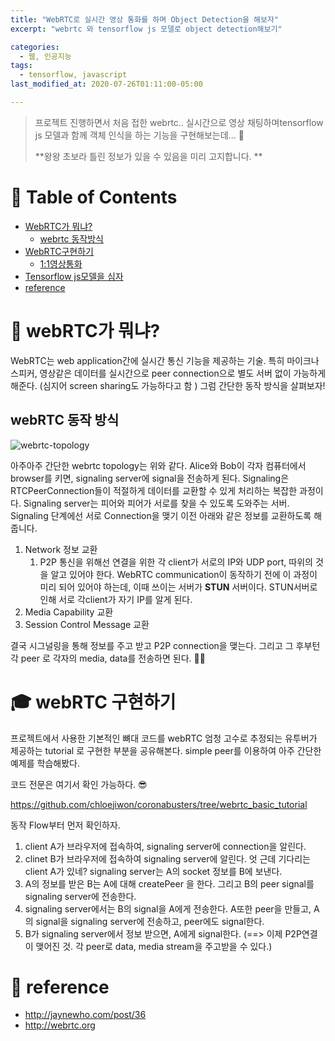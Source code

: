 ```yaml
---
title: "WebRTC로 실시간 영상 통화를 하며 Object Detection을 해보자"
excerpt: "webrtc 와 tensorflow js 모델로 object detection해보기"

categories:
  - 웹, 인공지능
tags:
  - tensorflow, javascript
last_modified_at: 2020-07-26T01:11:00-05:00

---
```




> 프로젝트 진행하면서 처음 접한 webrtc.. 실시간으로 영상 채팅하며tensorflow js 모델과 함께 객체 인식을 하는 기능을 구현해보는데... 👀 
>
> **왕왕 초보라 틀린 정보가 있을 수 있음을 미리 고지합니다. **

# 📌 Table of Contents

- [WebRTC가 뭐냐?](#🚦webrtc가-뭐냐)
  - [webrtc 동작방식](#webrtc-동작방식)
- [WebRTC구현하기](#webrtc-구현하기)
  - [1:1영상통화](#1:1영상통화)
- [Tensorflow js모델을 심자](#tensorflow-js모델을-심자)
- [reference](#reference)

# 🚦 webRTC가 뭐냐?

WebRTC는 web application간에 실시간 통신 기능을 제공하는 기술. 특히 마이크나 스피커, 영상같은 데이터를 실시간으로 peer connection으로 별도 서버 없이 가능하게 해준다.  (심지어 screen sharing도 가능하다고 함 ) 그럼 간단한 동작 방식을 살펴보자! 

## webRTC 동작 방식

![webrtc-topology](https://webrtc-security.github.io/images/diagram_1_en.png)

아주아주 간단한 webrtc topology는 위와 같다. Alice와 Bob이 각자 컴퓨터에서 browser를 키면, signaling server에 signal을 전송하게 된다. Signaling은 RTCPeerConnection들이 적절하게 데이터를 교환할 수 있게 처리하는 복잡한 과정이다. Signaling server는 피어와 피어가 서로를 찾을 수 있도록 도와주는 서버. Signaling 단계에선 서로 Connection을 맺기 이전 아래와 같은 정보를 교환하도록 해줍니다.   



1. Network 정보 교환
   1. P2P 통신을 위해선 연결을 위한 각 client가 서로의 IP와 UDP port,  따위의 것을 알고 있어야 한다. WebRTC communication이 동작하기 전에 이 과정이 미리 되어 있어야 하는데, 이때 쓰이는 서버가 **STUN** 서버이다.  STUN서버로 인해 서로 각client가 자기 IP를 알게 된다.  
2. Media Capability 교환
3. Session Control Message 교환



결국 시그널링을 통해 정보를 주고 받고 P2P connection을 맺는다. 그리고 그 후부턴 각 peer 로 각자의 media, data를 전송하면 된다. 👏🏻



#  🎓 webRTC 구현하기 

프로젝트에서 사용한 기본적인 뼈대 코드를 webRTC 엄청 고수로 추정되는 유투버가 제공하는 tutorial 로 구현한 부분을 공유해본다. simple peer를 이용하여 아주 간단한 예제를 학습해봤다. 

코드 전문은 여기서 확인 가능하다. 😎

https://github.com/chloejiwon/coronabusters/tree/webrtc_basic_tutorial



동작 Flow부터 먼저 확인하자. 

1. client A가 브라우저에 접속하여, signaling server에 connection을 알린다. 
2. clinet B가 브라우저에 접속하여 signaling server에 알린다. 엇 근데 기다리는 client A가 있네? signaling server는 A의 socket 정보를 B에 보낸다. 
3. A의 정보를 받은 B는 A에 대해  createPeer 을 한다. 그리고 B의 peer signal를 signaling server에 전송한다. 
4. signaling server에서는 B의 signal을 A에게 전송한다. A또한 peer을 만들고, A의 signal을 signaling server에 전송하고, peer에도 signal한다. 
5. B가 signaling server에서 정보 받으면, A에게 signal한다. (==> 이제 P2P연결이 맺어진 것. 각 peer로 data, media stream을 주고받을 수 있다.)





# 🎉 reference 

* http://jaynewho.com/post/36
* http://webrtc.org